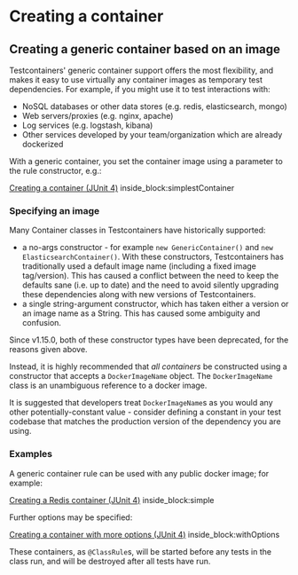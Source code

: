 # Creating a container

## Creating a generic container based on an image

Testcontainers' generic container support offers the most flexibility, and makes it easy to use virtually any container
images as temporary test dependencies. For example, if you might use it to test interactions with:

* NoSQL databases or other data stores (e.g. redis, elasticsearch, mongo)
* Web servers/proxies (e.g. nginx, apache)
* Log services (e.g. logstash, kibana)
* Other services developed by your team/organization which are already dockerized

With a generic container, you set the container image using a parameter to the rule constructor, e.g.:
<!--codeinclude--> 
[Creating a container (JUnit 4)](../examples/junit4/generic/src/test/java/generic/ContainerCreationTest.java) inside_block:simplestContainer
<!--/codeinclude-->

### Specifying an image

Many Container classes in Testcontainers have historically supported: 

* a no-args constructor - for example `new GenericContainer()` and `new ElasticsearchContainer()`. With these constructors, Testcontainers has traditionally used a default image name (including a fixed image tag/version). This has caused a conflict between the need to keep the defaults sane (i.e. up to date) and the need to avoid silently upgrading these dependencies along with new versions of Testcontainers. 
* a single string-argument constructor, which has taken either a version or an image name as a String. This has caused some ambiguity and confusion.

Since v1.15.0, both of these constructor types have been deprecated, for the reasons given above.

Instead, it is highly recommended that _all containers_ be constructed using a constructor that accepts a `DockerImageName` object.
The `DockerImageName` class is an unambiguous reference to a docker image.

It is suggested that developers treat `DockerImageName`s as you would any other potentially-constant value - consider defining a constant in your test codebase that matches the production version of the dependency you are using.

### Examples

A generic container rule can be used with any public docker image; for example:

<!--codeinclude--> 
[Creating a Redis container (JUnit 4)](../examples/junit4/generic/src/test/java/generic/ContainerCreationTest.java) inside_block:simple
<!--/codeinclude-->

Further options may be specified:

<!--codeinclude--> 
[Creating a container with more options (JUnit 4)](../examples/junit4/generic/src/test/java/generic/ContainerCreationTest.java) inside_block:withOptions
<!--/codeinclude-->

These containers, as `@ClassRule`s, will be started before any tests in the class run, and will be destroyed after all
tests have run.
